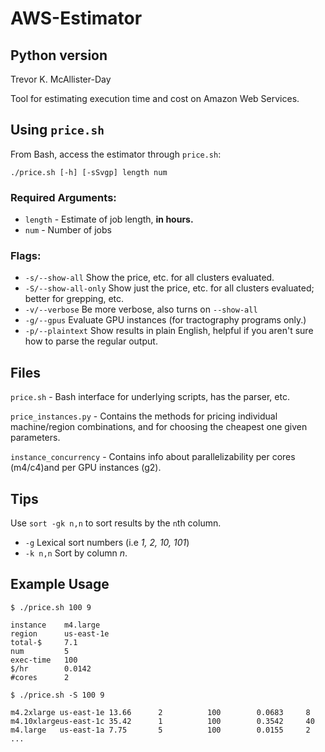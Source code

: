 # AWS-Estimator
## Python version
Trevor K. McAllister-Day

Tool for estimating execution time and cost on Amazon Web Services.

## Using `price.sh`

From Bash, access the estimator through `price.sh`:

    ./price.sh [-h] [-sSvgp] length num

### Required Arguments:

 * `length` - Estimate of job length, **in hours.**
 * `num` - Number of jobs

### Flags:

 * `-s/--show-all`      Show the price, etc. for all clusters evaluated.
 * `-S/--show-all-only` Show just the price, etc. for all clusters evaluated; better for grepping, etc. 
 * `-v/--verbose`       Be more verbose, also turns on `--show-all`
 * `-g/--gpus`          Evaluate GPU instances (for tractography programs only.)
 * `-p/--plaintext`     Show results in plain English, helpful if you aren't sure how to parse the regular output.
 

## Files

`price.sh` - Bash interface for underlying scripts, has the parser, etc.

`price_instances.py` - Contains the methods for pricing individual machine/region combinations, and for choosing the cheapest one given parameters.

`instance_concurrency` - Contains info about parallelizability per cores (m4/c4)and per GPU instances (g2).

## Tips

Use `sort -gk n,n` to sort results by the `n`th column. 

 * `-g`     Lexical sort numbers (i.e *1, 2, 10, 101*)
 * `-k n,n` Sort by column *n*.

## Example Usage

    $ ./price.sh 100 9 

    instance    m4.large            
    region      us-east-1e          
    total-$     7.1                 
    num         5                   
    exec-time   100                 
    $/hr        0.0142              
    #cores      2   

    $ ./price.sh -S 100 9 
    
    m4.2xlarge us-east-1e 13.66      2          100        0.0683     8          
    m4.10xlargeus-east-1c 35.42      1          100        0.3542     40         
    m4.large   us-east-1a 7.75       5          100        0.0155     2         
    ... 
